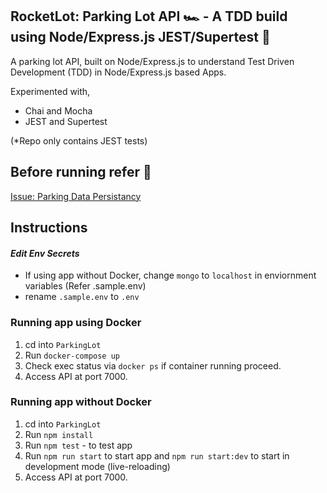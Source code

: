 ## RocketLot: Parking Lot API 🏎️  - A TDD build using Node/Express.js JEST/Supertest 🚀 

A parking lot API, built on Node/Express.js to understand Test Driven Development (TDD) in Node/Express.js based Apps. 

Experimented with,
- Chai and Mocha
- JEST and Supertest 

(*Repo only contains JEST tests)

## Before running refer 🔽
[Issue: Parking Data Persistancy](https://github.com/JaganKaartik/ParkingLot-Node.js-API/issues/2)

## Instructions

#### *Edit Env Secrets*
- If using app without Docker, change `mongo` to `localhost` in enviornment variables (Refer .sample.env)
- rename `.sample.env` to `.env`

### Running app using Docker

1. cd into `ParkingLot`
2. Run `docker-compose up`
3. Check exec status via `docker ps` if container running proceed.
4. Access API at port 7000.

### Running app without Docker

1. cd into `ParkingLot`
2. Run `npm install`
3. Run `npm test` - to test app
4. Run `npm run start` to start app and `npm run start:dev` to start in development mode (live-reloading)
5. Access API at port 7000. 
